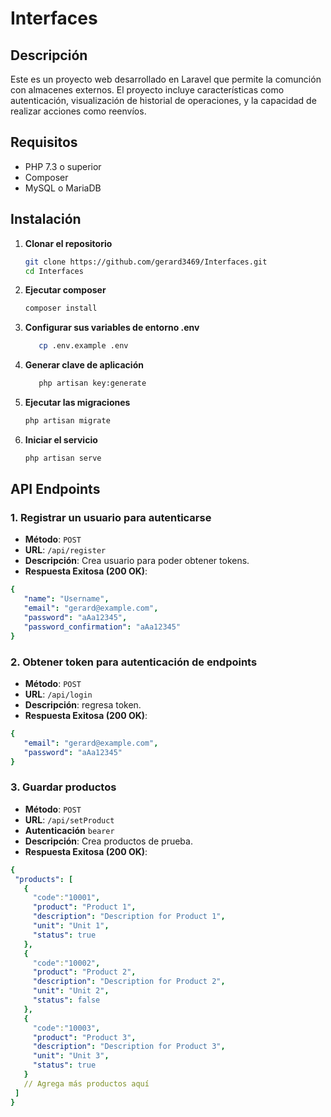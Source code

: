 # Interfaces

## Descripción

Este es un proyecto web desarrollado en Laravel que permite la comunción con almacenes externos. El proyecto incluye características como autenticación, visualización de historial de operaciones, y la capacidad de realizar acciones como reenvíos.

## Requisitos

- PHP 7.3 o superior
- Composer
- MySQL o MariaDB

## Instalación

1. **Clonar el repositorio**

   ```bash
   git clone https://github.com/gerard3469/Interfaces.git
   cd Interfaces
    ```
2. **Ejecutar composer**
    ```bash
   composer install
    ```
3. **Configurar sus variables de entorno .env**
   ```bash
      cp .env.example .env
    ```
4. **Generar clave de aplicación**
   ```bash
      php artisan key:generate
    ```

5. **Ejecutar las migraciones**
    ```bash
   php artisan migrate
    ```
6. **Iniciar el servicio**
    ```bash
   php artisan serve
      ```
## API Endpoints

### **1. Registrar un usuario para autenticarse**

- **Método**: `POST`
- **URL**: `/api/register`
- **Descripción**: Crea usuario para poder obtener tokens.
- **Respuesta Exitosa (200 OK)**:
 ```yaml
{
    "name": "Username",
    "email": "gerard@example.com",
    "password": "aAa12345",
    "password_confirmation": "aAa12345"
}
```
### **2. Obtener token para autenticación de endpoints**

- **Método**: `POST`
- **URL**: `/api/login`
- **Descripción**: regresa token.
- **Respuesta Exitosa (200 OK)**:
 ```yaml
{
    "email": "gerard@example.com",
    "password": "aAa12345"
}
```
### **3. Guardar productos**

- **Método**: `POST`
- **URL**: `/api/setProduct`
- **Autenticación** `bearer`
- **Descripción**: Crea productos de prueba.
- **Respuesta Exitosa (200 OK)**:
 ```yaml
{
  "products": [
    {
      "code":"10001",
      "product": "Product 1",
      "description": "Description for Product 1",
      "unit": "Unit 1",
      "status": true
    },
    {
      "code":"10002",
      "product": "Product 2",
      "description": "Description for Product 2",
      "unit": "Unit 2",
      "status": false
    },
    {
      "code":"10003",
      "product": "Product 3",
      "description": "Description for Product 3",
      "unit": "Unit 3",
      "status": true
    }
    // Agrega más productos aquí
  ]
}
```

